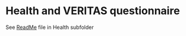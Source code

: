 # Health and VERITAS questionnaire

See [ReadMe](..data_pipeline\health\README.md) file in Health subfolder
